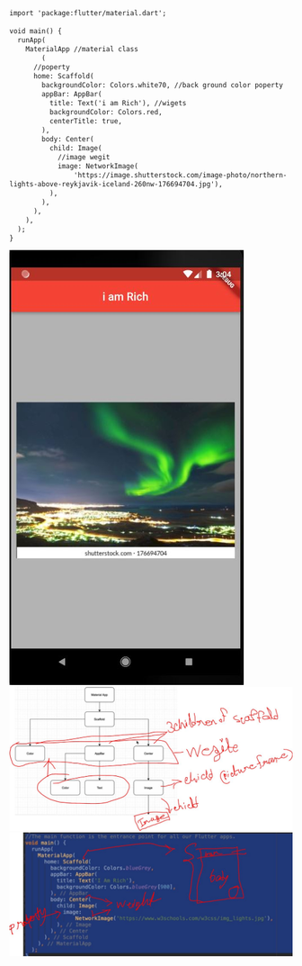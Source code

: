 
```
import 'package:flutter/material.dart';

void main() {
  runApp(
    MaterialApp //material class
        (
      //poperty
      home: Scaffold(
        backgroundColor: Colors.white70, //back ground color poperty
        appBar: AppBar(
          title: Text('i am Rich'), //wigets
          backgroundColor: Colors.red,
          centerTitle: true,
        ),
        body: Center(
          child: Image(
            //image wegit
            image: NetworkImage(
                'https://image.shutterstock.com/image-photo/northern-lights-above-reykjavik-iceland-260nw-176694704.jpg'),
          ),
        ),
      ),
    ),
  );
}

```
<img width="" src= "i am rich app.JPG"/>


<img width="" src= "wigte tree.JPG"/>
<img width="" src= "scaffold.JPG"/>
